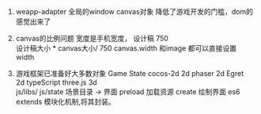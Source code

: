 1. weapp-adapter
  全局的window canvas对象
  降低了游戏开发的门槛，dom的感觉出来了

2. canvas的比例问题
  宽度是手机宽度，
  设计稿 750  
  设计稿大小 * canvas大小/ 750
  canvas.width 和image 都可以直接设置width

3. 游戏框架已准备好大多数对象 Game State
  cocos-2d  2d
  phaser    2d
  Egret     2d typeScript
  three.js  3d  
  js/libs/
  js/state  场景目录 -> 界面
    preload 加载资源 create 绘制界面
  es6 extends 模块化机制,将其封装。
